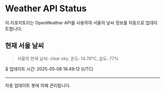 
# Weather API Status

이 리포지토리는 OpenWeather API를 사용하여 서울의 날씨 정보를 자동으로 업데이트합니다.

## 현재 서울 날씨
> 서울의 현재 날씨: clear sky, 온도: 14.76°C, 습도: 77%

⏳ 업데이트 시간: 2025-05-08 18:49:12 (UTC)

---
자동 업데이트 봇에 의해 관리됩니다.
